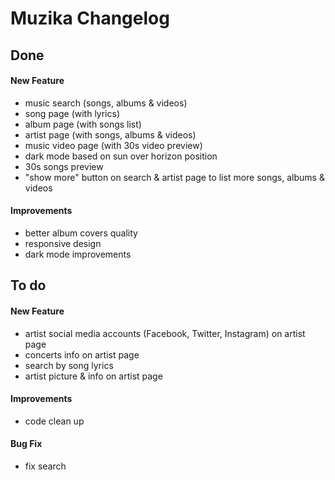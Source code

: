 # Muzika Changelog

## Done
#### New Feature
- music search (songs, albums & videos)
- song page (with lyrics)
- album page (with songs list)
- artist page (with songs, albums & videos)
- music video page (with 30s video preview)
- dark mode based on sun over horizon position
- 30s songs preview
- "show more" button on search & artist page to list more songs, albums & videos

#### Improvements
- better album covers quality
- responsive design
- dark mode improvements

## To do
#### New Feature
- artist social media accounts (Facebook, Twitter, Instagram) on artist page
- concerts info on artist page
- search by song lyrics
- artist picture & info on artist page

#### Improvements
- code clean up

#### Bug Fix
- fix search
